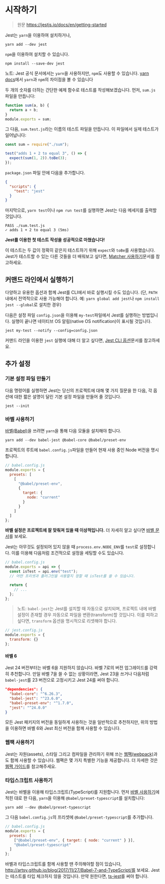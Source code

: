 # 시작하기

> 원문 https://jestjs.io/docs/en/getting-started

Jest는 `yarn`을 이용하여 설치하거나,

```
yarn add --dev jest
```

`npm`을 이용하여 설치할 수 있습니다.

```
npm install --save-dev jest
```

노트: Jest 공식 문서에서는 `yarn`을 사용하지만, `npm`도 사용할 수 있습니다. [yarn docs](https://yarnpkg.com/en/docs/migrating-from-npm#toc-cli-commands-comparison)에서 `yarn`과 `npm`의 차이점을 볼 수 있습니다

두 개의 숫자를 더하는 간단한 예제 함수로 테스트를 작성해보겠습니다. 먼저, `sum.js` 파일을 만듭니다:

```js
function sum(a, b) {
  return a + b;
}
module.exports = sum;
```

그 다음, `sum.test.js`라는 이름의 테스트 파일을 만듭니다. 이 파일에서 실제 테스트가 일어납니다:

```js
const sum = require("./sum");

test("adds 1 + 2 to equal 3", () => {
  expect(sum(1, 2)).toBe(3);
});
```

`package.json` 파일 안에 다음을 추가합니다.

```json
{
  "scripts": {
    "test": "jest"
  }
}
```

마지막으로, `yarn test`이나 `npm run test`를 실행하면 Jest는 다음 메세지를 출력할 것입니다.

```
PASS ./sum.test.js
✓ adds 1 + 2 to equal 3 (5ms)
```

**Jest를 이용한 첫 테스트 작성을 성공적으로 마쳤습니다!**

이 테스트는 두 값이 정확히 같은지 테스트하기 위해 `expect`와 `toBe`를 사용했습니다. Jest가 테스트할 수 있는 다른 것들을 더 배워보고 싶다면, [Matcher 사용하기](https://jestjs.io/docs/en/using-matchers)문서를 참고하세요.

## 커맨드 라인에서 실행하기

다양하고 유용한 옵션과 함께 Jest를 CLI에서 바로 실행시킬 수도 있습니다. (단, `PATH` 내에서 전역적으로 사용 가능해야 합니다. 예: `yarn global add jest`나 `npm install jest --global`로 설치한 경우)

다음은 설정 파일 `config.json`을 이용해 `my-test`파일에서 Jest를 실행하는 방법입니다. 실행이 끝나면 네이티브 OS 알림(native OS notification)이 표시될 것입니다.

```
jest my-test --notify --config=config.json
```

커맨드 라인을 이용한 `jest` 실행에 대해 더 알고 싶다면, [Jest CLI 옵션](https://jestjs.io/docs/en/cli)문서를 참고하세요.

## 추가 설정

### 기본 설정 파일 만들기

다음 명령어를 실행하면 Jest는 당신의 프로젝트에 대해 몇 가지 질문을 한 다음, 각 옵션에 대한 짧은 설명이 달린 기본 설정 파일을 만들어 줄 것입니다.

```
jest --init
```

### 바벨 사용하기

[바벨(Babel)](https://jestjs.io/docs/en/cli)을 쓰려면 `yarn`을 통해 다음 모듈을 설치해야 합니다.

```
yarn add --dev babel-jest @babel-core @babel/preset-env
```

프로젝트의 루트에 `babel.config.js`파일을 만들어 현재 사용 중인 Node 버전을 명시합니다.

```js
// babel.config.js
module.exports = {
  presets: [
    [
      "@babel/preset-env",
      {
        target: {
          node: "current"
        }
      }
    ]
  ]
};
```

**바벨 설정은 프로젝트에 잘 맞춰져 있을 때 이상적입니다.** 더 자세히 알고 싶다면 [바벨 문서](https://babeljs.io/docs/en/)를 보세요.

Jest는 아무것도 설정되어 있지 않을 때 `process.env.NODE_ENV`를 `test`로 설정합니다. 이를 이용해 다음처럼 조건적으로 설정을 세팅할 수도 있습니다.

```js
// babel.config.js
module.exports = api => {
  const isTest = api.env("test");
  // 어떤 프리셋과 플러그인을 사용할지 정할 때 isTest를 쓸 수 있습니다.

  return {
    // ...
  };
};
```

> 노트: `babel-jest`는 Jest를 설치할 때 자동으로 설치되며, 프로젝트 내에 바벨 설정이 존재할 경우 자동으로 파일을 변환(transform)할 것입니다. 이를 피하고 싶다면, `transform` 옵션을 명시적으로 리셋해야 합니다.

```js
// jest.config.js
module.exports = {
  transform: {}
};
```

#### 바벨 6

Jest 24 버전부터는 바벨 6을 지원하지 않습니다. 바벨 7로의 버전 업그레이드를 강력히 추천합니다. 만일 바벨 7을 쓸 수 없는 상황이라면, Jest 23을 쓰거나 다음처럼 `babel-jest`를 23 버전으로 고정시키고 Jest 24를 써야 합니다.

```json
"dependencies": {
  "babel-core": "^6.26.3",
  "babel-jest": "^23.6.0",
  "babel-preset-env": "^1.7.0",
  "jest": "^24.0.0"
}
```

모든 Jest 패키지의 버전을 동일하게 사용하는 것을 일반적으로 추천하지만, 위의 방법을 이용하면 바벨 6와 Jest 최신 버전을 함께 사용할 수 있습니다.

### 웹팩 사용하기

Jest는 자원(assets), 스타일 그리고 컴파일을 관리하기 위해 쓰는 [웹팩(webpack)](https://webpack.github.io/)과도 함께 사용할 수 있습니다. 웹팩은 몇 가지 특별한 기능을 제공합니다. 더 자세한 것은 [웹팩 가이드](https://jestjs.io/docs/en/webpack)를 참고해주세요.

### 타입스크립트 사용하기

Jest는 바벨을 이용해 타입스크립트(TypeScript)를 지원합니다. 먼저 [바벨 사용하기](#바벨-사용하기)에 적힌 대로 한 다음, `yarn`을 이용해 `@babel/preset-typescript`를 설치합니다:

```
yarn add --dev @babel/preset-typescript
```

그 다음 `babel.config.js`의 프리셋에 `@babel/preset-typescript`를 추가합니다.

```js
// babel.config.js
module.exports = {
  presets: [
    ["@babel/preset-env", { target: { node: "current" } }],
    "@babel/preset-typescript"
  ]
};
```

바벨과 타입스크립트를 함께 사용할 땐 주의해야할 점이 있습니다, http://artsy.github.io/blog/2017/11/27/Babel-7-and-TypeScript/를 보세요. Jest는 테스트를 타입 체크하지 않을 것입니다. 만약 원한다면, [ts-jest](https://github.com/kulshekhar/ts-jest)를 써야 합니다.
